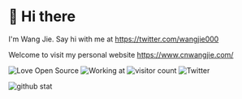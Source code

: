 👋 Hi there
======

I'm Wang Jie. Say hi with me at https://twitter.com/wangjie000

Welcome to visit my personal website https://www.cnwangjie.com/

![Love Open Source](http://img.shields.io/badge/Open%20Source-%E2%9D%A4-green)
![Working at](https://img.shields.io/badge/working%20at-ByteDance-blue)
![visitor count](https://visitors-by-url-pls-dont-use-this-in-your-repo.vercel.app/fe472a0eb5365ada72a0ba123ddd69cd)
![Twitter](https://img.shields.io/twitter/follow/wangjie000.svg?label=Twitter)

<img src="https://github-readme-stats.vercel.app/api?username=cnwangjie&show_icons=true&hide_title=true" alt="github stat" />
